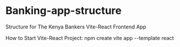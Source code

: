 # Banking-app-structure
Structure for The Kenya Bankers Vite-React Frontend App


How to Start Vite-React Project:
npm create vite app --template react
